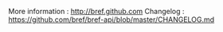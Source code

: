 More information : http://bref.github.com
Changelog : https://github.com/bref/bref-api/blob/master/CHANGELOG.md